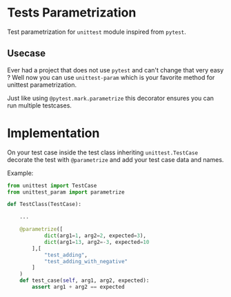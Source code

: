# Tests Parametrization

Test parametrization for `unittest` module inspired from `pytest`.

## Usecase

Ever had a project that does not use `pytest` and can't change that very easy ?
Well now you can use `unittest-param` which is your favorite method for unittest
parametrization.

Just like using `@pytest.mark.parametrize` this decorator ensures you can run
multiple testcases.

# Implementation

On your test case inside the test class inheriting `unittest.TestCase` decorate
the test with `@parametrize` and add your test case data and names.

Example:
```python
from unittest import TestCase
from unittest_param import parametrize

def TestClass(TestCase):

    ...

    @parametrize([
            dict(arg1=1, arg2=2, expected=3),
            dict(arg1=13, arg2=-3, expected=10
        ],[
            "test_adding",
            "test_adding_with_negative"
        ]
    )
    def test_case(self, arg1, arg2, expected):
        assert arg1 + arg2 == expected
```
